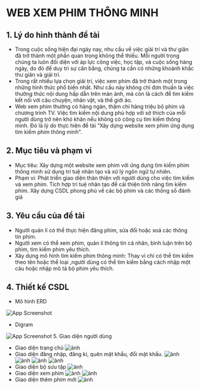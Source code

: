# WEB XEM PHIM THÔNG MINH
## 1.	Lý do hình thành đề tài
-	Trong cuộc sống hiện đại ngày nay, nhu cầu về việc giải trí và thư giãn đã trở thành một phần quan trọng không thể thiếu. Mỗi người trong chúng ta luôn đối diện với áp lực công việc, học tập, và cuộc sống hàng ngày, do đó để duy trì sự cân bằng, chúng ta cần có những khoảnh khắc thư giãn và giải trí.
-	Trong rất nhiều lựa chọn giải trí, việc xem phim đã trở thành một trong những hình thức phổ biến nhất. Như cầu này không chỉ đơn thuần là việc thưởng thức nội dung hấp dẫn trên màn ảnh, mà còn là cách để tìm kiếm kết nối với câu chuyện, nhân vật, và thế giới ảo.
-	Web xem phim thường có hàng ngàn, thậm chí hàng triệu bộ phim và chương trình TV. Việc tìm kiếm nội dung phù hợp với sở thích của mỗi người dùng trở nên khó khăn nếu không có công cụ tìm kiếm thông minh. Đó là lý do thực hiện đề tài “Xây dựng website xem phim ứng dụng tìm kiếm phim thông minh”.
## 2. Mục tiêu và phạm vi
-	Mục tiêu: Xây dựng một website xem phim với ứng dụng tìm kiếm phim thông minh sử dụng trí tuệ nhân tạo và xử lý ngôn ngữ tự nhiên.
-	Phạm vi: Phát triển giao diện thân thiện với người dùng cho việc tìm kiếm và xem phim. Tích hợp trí tuệ nhân tạo để cải thiện tính năng tìm kiếm phim. Xây dựng CSDL phong phú về các bộ phim và các thông số đánh giá
## 3. Yêu cầu của đề tài
-	Người quản lí có thể thực hiện đăng phim, sửa đổi hoặc xoá các thông tin phim.
-	Người xem có thể xem phim, quản lí thông tin cá nhân, bình luận trên bộ phim, tìm kiếm phim yêu thích.
-	Xây dựng mô hình tìm kiếm phim thông minh: Thay vì chỉ có thể tìm kiếm theo tên hoặc thể loại ,người dùng có thể tìm kiếm bằng cách nhập một câu hoặc nhập mô tả bộ phim yêu thích.
## 4. Thiết kế CSDL
-	Mô hình ERD
  
 ![App Screenshot](https://github.com/phamducthangptit/HTTM/assets/84903801/5d730b4b-6d75-4f81-bed0-12396fbdc992)
-	Digram
  
 ![App Screenshot](https://github.com/phamducthangptit/HTTM/assets/84903801/783541bf-ffed-4d92-81a8-ef96f4a572ac)
5.	Giao diện người dùng
-	Giao diện trang chủ
![ảnh](https://github.com/phamducthangptit/HTTM/assets/84903801/747926fa-c204-496b-9e2a-9602864d82a8)
-	Giao diện đăng nhập, đăng kí, quên mật khẩu, đổi mật khẩu.
![ảnh](https://github.com/phamducthangptit/HTTM/assets/84903801/31c3fed9-c85c-4f6d-9b22-1669ad656358)
![ảnh](https://github.com/phamducthangptit/HTTM/assets/84903801/b6d8ffbb-fe7d-46b6-bd26-51b04ac1d54c)
![ảnh](https://github.com/phamducthangptit/HTTM/assets/84903801/96e41d0f-c740-4222-a021-781776ca930e)
![ảnh](https://github.com/phamducthangptit/HTTM/assets/84903801/7fc2b525-2e1a-4446-8d9b-aca72f556673)
-	Giao diện bộ sưu tập
![ảnh](https://github.com/phamducthangptit/HTTM/assets/84903801/26c1ed52-a725-43de-b43c-bfe0d26adb0e)
-	Giao diện xem phim
![ảnh](https://github.com/phamducthangptit/HTTM/assets/84903801/7274060a-6bf6-40e9-8b7f-180dc115c6c8)
![ảnh](https://github.com/phamducthangptit/HTTM/assets/84903801/40f8e8f1-7d32-4189-996b-169c4c09d5e5)
-	Giao diện thêm phim mới
![ảnh](https://github.com/phamducthangptit/HTTM/assets/84903801/49e9b3dd-645d-40b2-9071-f1803d4a7c20) 

 
